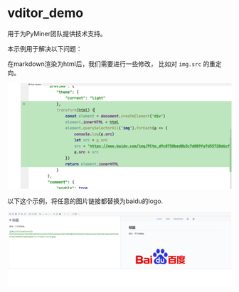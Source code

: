 # vditor_demo
用于为PyMiner团队提供技术支持。

本示例用于解决以下问题：

在markdown渲染为html后，我们需要进行一些修改，
比如对 `img.src` 的重定向。

![](assets/modified.png)

以下这个示例，将任意的图片链接都替换为baidu的logo.

![](assets/preview.png)